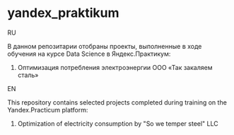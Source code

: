 # yandex_praktikum

RU

В данном репозитарии отобраны проекты, выполненные в ходе обучения на курсе Data Science в Яндекс.Практикум:
1) Оптимизация потребления электроэнергии ООО «Так закаляем сталь»

EN

This repository contains selected projects completed during training on the Yandex.Practicum platform:
1) Optimization of electricity consumption by "So we temper steel" LLC
